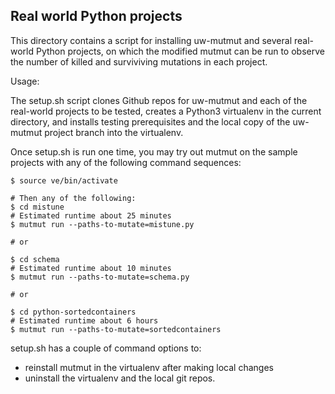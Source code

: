 ## Real world Python projects

This directory contains a script for installing uw-mutmut and several real-world Python
projects, on which the modified mutmut can be run to observe the number of killed and
surviviving mutations in each project.

Usage:

The setup.sh script clones Github repos for uw-mutmut and each of the real-world
projects to be tested, creates a Python3 virtualenv in the current directory, 
and installs testing prerequisites and the local copy of the uw-mutmut project
branch into the virtualenv.

Once setup.sh is run one time, you may try out mutmut on the sample projects with
any of the following command sequences:

```
$ source ve/bin/activate

# Then any of the following:
$ cd mistune
# Estimated runtime about 25 minutes
$ mutmut run --paths-to-mutate=mistune.py

# or

$ cd schema
# Estimated runtime about 10 minutes
$ mutmut run --paths-to-mutate=schema.py

# or

$ cd python-sortedcontainers
# Estimated runtime about 6 hours
$ mutmut run --paths-to-mutate=sortedcontainers
```

setup.sh has a couple of command options to:

* reinstall mutmut in the virtualenv after making local changes
* uninstall the virtualenv and the local git repos.

